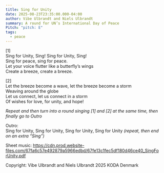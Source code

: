 ```yaml
---
title: Sing for Unity
date: 2025-08-23T23:35:00.000-04:00
author: Vibe Ulbrandt and Niels Ulbrandt
summary: A round for UN’s International Day of Peace
Pitch: "pitch: E"
tags:
  - peace
---
```


\[1]\
Sing for Unity, Sing! Sing for Unity, Sing!\
Sing for peace, sing for peace.\
Let your voice flutter like a butterfly’s wings\
Create a breeze, create a breeze.

\[2]\
Let the breeze become a wave, let the breeze become a storm\
Weaving around the globe\
Let us connect, let us connect in a storm\
Of wishes for love, for unity, and hope!

*Repeat and then turn into a round singing \[1] and \[2] at the same time, then finally go to Outro*

Outro:\
Sing for Unity, Sing for Unity, Sing for Unity, Sing for Unity *(repeat, then end on an extra “Sing”)*

Sheet music: <https://cdn.prod.website-files.com/67fa6c57e492879a5966edbd/67fe13c1fec5df180d46ce40_SingForUnity.pdf> 

Copyright: Vibe Ulbrandt and Niels Ulbrandt 2025 KODA Denmark
